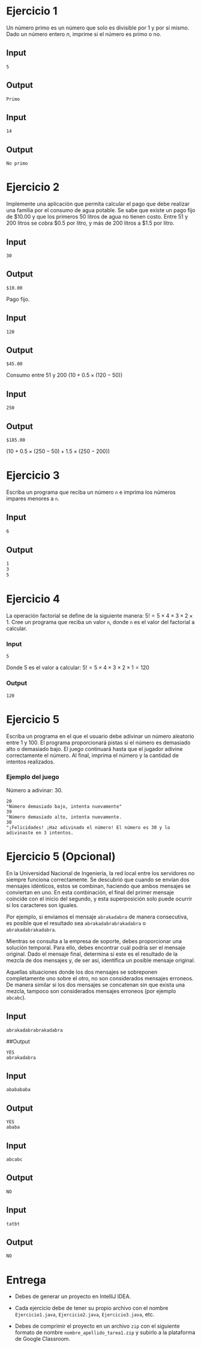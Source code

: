 # Ejercicio 1

Un número primo es un número que solo es divisible por 1 y por sí mismo. Dado un número entero $n$, imprime si el número es primo o no.

## Input

```
5
```

## Output

```
Primo
```

## Input

```
14
```

## Output

```
No primo
```



# Ejercicio 2
Implemente una aplicación que permita calcular el pago que debe realizar una familia por el consumo de agua potable. Se sabe que existe un pago fijo de $10.00 y que los primeros 50 litros de agua no tienen costo. Entre 51 y 200 litros se cobra $0.5 por litro, y más de 200 litros a $1.5 por litro.
## Input
```
30
```
## Output
```
$10.00
```
Pago fijo.
## Input
```
120
```
## Output
```
$45.00  
```
Consumo entre 51 y 200
$(10 + 0.5 \times (120 - 50))$
## Input
```
250
```
## Output
```
$185.00
```
$(10 + 0.5 \times (250 - 50) + 1.5 \times (250 - 200))$
# Ejercicio 3
Escriba un programa que reciba un número `n` e imprima los números impares menores a `n`.

## Input
```bash
6
```
## Output
```bash
1
3
5
```

# Ejercicio 4
La operación factorial se define de la siguiente manera: $5!=5\times4\times3\times2\times1$. Cree un programa que reciba un valor `n`, donde `n` es el valor del factorial a calcular.

### Input
```
5
```
Donde 5 es el valor a calcular: $5!=5\times4\times3\times2\times1=120$

### Output
```
120
```

# Ejercicio 5
Escriba un programa en el que el usuario debe adivinar un número aleatorio entre 1 y 100. El programa proporcionará pistas si el número es demasiado alto o demasiado bajo. El juego continuará hasta que el jugador adivine correctamente el número. Al final, imprima el número y la cantidad de intentos realizados.

### Ejemplo del juego
Número a adivinar: 30.
```
20
"Número demasiado bajo, intenta nuevamente"
39
"Número demasiado alto, intenta nuevamente.
30
"¡Felicidades! ¡Haz adivinado el número! El número es 30 y lo adivinaste en 3 intentos.
```

# Ejercicio 5 (Opcional)

En la Universidad Nacional de Ingeniería, la red local entre los servidores no siempre funciona correctamente. Se descubrió que cuando se envían dos mensajes idénticos, estos se combinan, haciendo que ambos mensajes se conviertan en uno. En esta combinación, el final del primer mensaje coincide con el inicio del segundo, y esta superposición solo puede ocurrir si los caracteres son iguales.

Por ejemplo, si enviamos el mensaje `abrakadabra` de manera consecutiva, es posible que el resultado sea `abrakadabrabrakadabra` o `abrakadabrakadabra`.

Mientras se consulta a la empresa de soporte, debes proporcionar una solución temporal. Para ello, debes encontrar cuál podría ser el mensaje original. Dado el mensaje final, determina si este es el resultado de la mezcla de dos mensajes y, de ser así, identifica un posible mensaje original.

Aquellas situaciones donde los dos mensajes se sobreponen completamente uno sobre el otro, no son considerados mensajes erroneos. De manera similar si los dos mensajes se concatenan sin que exista una mezcla, tampoco son considerados mensajes erroneos (por ejemplo `abcabc`).

## Input
```
abrakadabrabrakadabra
```

##Output
```
YES
abrakadabra
```

## Input
```
ababababa
```

## Output
```
YES
ababa
```

## Input
```
abcabc
```

## Output
```
NO
```

## Input
```
tatbt
```

## Output
```
NO
```

# Entrega

- Debes de generar un proyecto en IntelliJ IDEA.

- Cada ejercicio debe de tener su propio archivo con el nombre `Ejercicio1.java`, `Ejercicio2.java`, `Ejercicio3.java`, etc.

- Debes de comprimir el proyecto en un archivo `zip` con el siguiente formato de nombre `nombre_apellido_tarea1.zip` y subirlo a la plataforma de Google Classroom.